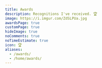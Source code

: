 ```yaml
---
title: Awards
description: Recognitions I've received. 🏆️
image: https://i.imgur.com/ZdSLPUa.jpg
awardsPage: true
customPage: true
hideImage: true
noComments: true
noTimeEstimate: true
icon: 🏆️
aliases:
  - /awards/
  - /home/awards/
---
```

